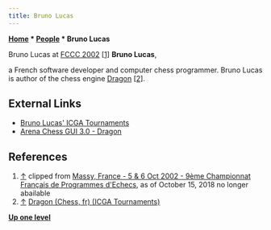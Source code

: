 ```yaml
---
title: Bruno Lucas
---
```

**[Home](Home "Home") * [People](People "People") * Bruno Lucas**

[](File:BrunoLucas.jpg) Bruno Lucas at [FCCC 2002](FCCC_2002 "FCCC 2002") <a id="cite-note-1" href="#cite-ref-1">[1]</a>
**Bruno Lucas**,

a French software developer and computer chess programmer. Bruno Lucas is author of the chess engine [Dragon](Dragon_FR "Dragon FR") <a id="cite-note-2" href="#cite-ref-2">[2]</a>.

## External Links

- [Bruno Lucas' ICGA Tournaments](https://www.game-ai-forum.org/icga-tournaments/person.php?id=28)
- [Arena Chess GUI 3.0 - Dragon](http://www.playwitharena.com/?Partner_Chess_Engines:Dragon%26nbsp%3B)

## References

1. <a id="cite-ref-1" href="#cite-note-1">↑</a> clipped from [Massy, France - 5 & 6 Oct 2002 - 9ème Championnat Français de Programmes d'Echecs](http://www.ludochess.com/fccc2002/tournoi.php3), as of October 15, 2018 no longer abailable
1. <a id="cite-ref-2" href="#cite-note-2">↑</a> [Dragon (Chess, fr) (ICGA Tournaments)](https://www.game-ai-forum.org/icga-tournaments/program.php?id=10)

**[Up one level](People "People")**

